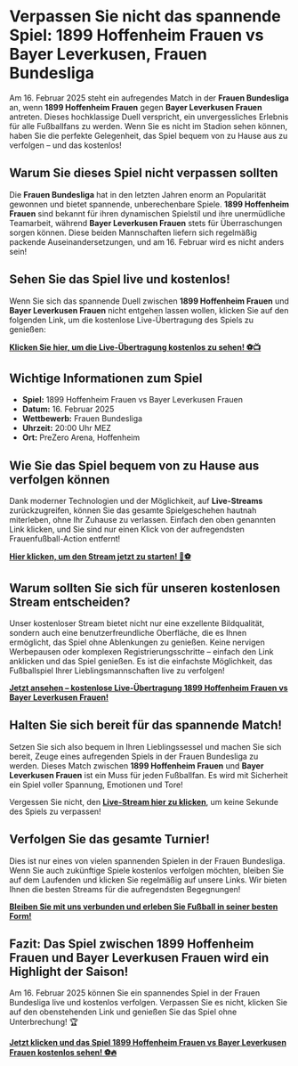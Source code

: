 # Verpassen Sie nicht das spannende Spiel: 1899 Hoffenheim Frauen vs Bayer Leverkusen, Frauen Bundesliga

Am 16. Februar 2025 steht ein aufregendes Match in der **Frauen Bundesliga** an, wenn **1899 Hoffenheim Frauen** gegen **Bayer Leverkusen Frauen** antreten. Dieses hochklassige Duell verspricht, ein unvergessliches Erlebnis für alle Fußballfans zu werden. Wenn Sie es nicht im Stadion sehen können, haben Sie die perfekte Gelegenheit, das Spiel bequem von zu Hause aus zu verfolgen – und das kostenlos!

## Warum Sie dieses Spiel nicht verpassen sollten

Die **Frauen Bundesliga** hat in den letzten Jahren enorm an Popularität gewonnen und bietet spannende, unberechenbare Spiele. **1899 Hoffenheim Frauen** sind bekannt für ihren dynamischen Spielstil und ihre unermüdliche Teamarbeit, während **Bayer Leverkusen Frauen** stets für Überraschungen sorgen können. Diese beiden Mannschaften liefern sich regelmäßig packende Auseinandersetzungen, und am 16. Februar wird es nicht anders sein!

## Sehen Sie das Spiel live und kostenlos!

Wenn Sie sich das spannende Duell zwischen **1899 Hoffenheim Frauen** und **Bayer Leverkusen Frauen** nicht entgehen lassen wollen, klicken Sie auf den folgenden Link, um die kostenlose Live-Übertragung des Spiels zu genießen:

**[Klicken Sie hier, um die Live-Übertragung kostenlos zu sehen! ⚽️📺](https://tinyurl.com/livestreamfreeo?st=1899+Hoffenheim+Women+vs+Bayer+Leverkuse&si=ghc)**

## Wichtige Informationen zum Spiel

- **Spiel:** 1899 Hoffenheim Frauen vs Bayer Leverkusen Frauen
- **Datum:** 16. Februar 2025
- **Wettbewerb:** Frauen Bundesliga
- **Uhrzeit:** 20:00 Uhr MEZ
- **Ort:** PreZero Arena, Hoffenheim

## Wie Sie das Spiel bequem von zu Hause aus verfolgen können

Dank moderner Technologien und der Möglichkeit, auf **Live-Streams** zurückzugreifen, können Sie das gesamte Spielgeschehen hautnah miterleben, ohne Ihr Zuhause zu verlassen. Einfach den oben genannten Link klicken, und Sie sind nur einen Klick von der aufregendsten Frauenfußball-Action entfernt!

**[Hier klicken, um den Stream jetzt zu starten! 🎥⚽](https://tinyurl.com/livestreamfreeo?st=1899+Hoffenheim+Women+vs+Bayer+Leverkuse&si=ghc)**

## Warum sollten Sie sich für unseren kostenlosen Stream entscheiden?

Unser kostenloser Stream bietet nicht nur eine exzellente Bildqualität, sondern auch eine benutzerfreundliche Oberfläche, die es Ihnen ermöglicht, das Spiel ohne Ablenkungen zu genießen. Keine nervigen Werbepausen oder komplexen Registrierungsschritte – einfach den Link anklicken und das Spiel genießen. Es ist die einfachste Möglichkeit, das Fußballspiel Ihrer Lieblingsmannschaften live zu verfolgen!

**[Jetzt ansehen – kostenlose Live-Übertragung 1899 Hoffenheim Frauen vs Bayer Leverkusen Frauen!](https://tinyurl.com/livestreamfreeo?st=1899+Hoffenheim+Women+vs+Bayer+Leverkuse&si=ghc)**

## Halten Sie sich bereit für das spannende Match!

Setzen Sie sich also bequem in Ihren Lieblingssessel und machen Sie sich bereit, Zeuge eines aufregenden Spiels in der Frauen Bundesliga zu werden. Dieses Match zwischen **1899 Hoffenheim Frauen** und **Bayer Leverkusen Frauen** ist ein Muss für jeden Fußballfan. Es wird mit Sicherheit ein Spiel voller Spannung, Emotionen und Tore!

Vergessen Sie nicht, den **[Live-Stream hier zu klicken](https://tinyurl.com/livestreamfreeo?st=1899+Hoffenheim+Women+vs+Bayer+Leverkuse&si=ghc)**, um keine Sekunde des Spiels zu verpassen!

## Verfolgen Sie das gesamte Turnier!

Dies ist nur eines von vielen spannenden Spielen in der Frauen Bundesliga. Wenn Sie auch zukünftige Spiele kostenlos verfolgen möchten, bleiben Sie auf dem Laufenden und klicken Sie regelmäßig auf unsere Links. Wir bieten Ihnen die besten Streams für die aufregendsten Begegnungen!

**[Bleiben Sie mit uns verbunden und erleben Sie Fußball in seiner besten Form!](https://tinyurl.com/livestreamfreeo?st=1899+Hoffenheim+Women+vs+Bayer+Leverkuse&si=ghc)**

## Fazit: Das Spiel zwischen 1899 Hoffenheim Frauen und Bayer Leverkusen Frauen wird ein Highlight der Saison!

Am 16. Februar 2025 können Sie ein spannendes Spiel in der Frauen Bundesliga live und kostenlos verfolgen. Verpassen Sie es nicht, klicken Sie auf den obenstehenden Link und genießen Sie das Spiel ohne Unterbrechung! 🏆

**[Jetzt klicken und das Spiel 1899 Hoffenheim Frauen vs Bayer Leverkusen Frauen kostenlos sehen! ⚽️🔥](https://tinyurl.com/livestreamfreeo?st=1899+Hoffenheim+Women+vs+Bayer+Leverkuse&si=ghc)**
